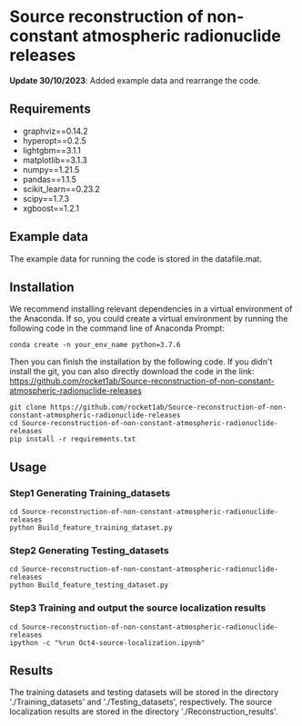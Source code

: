 # Source reconstruction of non-constant atmospheric radionuclide releases
**Update 30/10/2023**: Added example data and rearrange the code.

## Requirements
* graphviz==0.14.2
* hyperopt==0.2.5
* lightgbm==3.1.1
* matplotlib==3.1.3
* numpy==1.21.5
* pandas==1.1.5
* scikit_learn==0.23.2
* scipy==1.7.3
* xgboost==1.2.1

## Example data
The example data for running the code is stored in the datafile.mat.

## Installation
We recommend installing relevant dependencies in a virtual environment of the Anaconda. If so, you could create a virtual environment by running the following code in the command line of Anaconda Prompt:
```
conda create -n your_env_name python=3.7.6
```
Then you can finish the installation by the following code. If you didn't install the git, you can also directly download the code in the link: https://github.com/rocket1ab/Source-reconstruction-of-non-constant-atmospheric-radionuclide-releases 
```
git clone https://github.com/rocket1ab/Source-reconstruction-of-non-constant-atmospheric-radionuclide-releases
cd Source-reconstruction-of-non-constant-atmospheric-radionuclide-releases
pip install -r requirements.txt
```
## Usage
### Step1 Generating Training_datasets
```
cd Source-reconstruction-of-non-constant-atmospheric-radionuclide-releases
python Build_feature_training_dataset.py
```
### Step2 Generating Testing_datasets
```
cd Source-reconstruction-of-non-constant-atmospheric-radionuclide-releases
python Build_feature_testing_dataset.py
```
### Step3 Training and output the source localization results
```
cd Source-reconstruction-of-non-constant-atmospheric-radionuclide-releases
ipython -c "%run Oct4-source-localization.ipynb"
```

## Results
The training datasets and testing datasets will be stored in the directory './Training_datasets' and './Testing_datasets', respectively.
The source localization results are stored in the directory './Reconstruction_results'.
